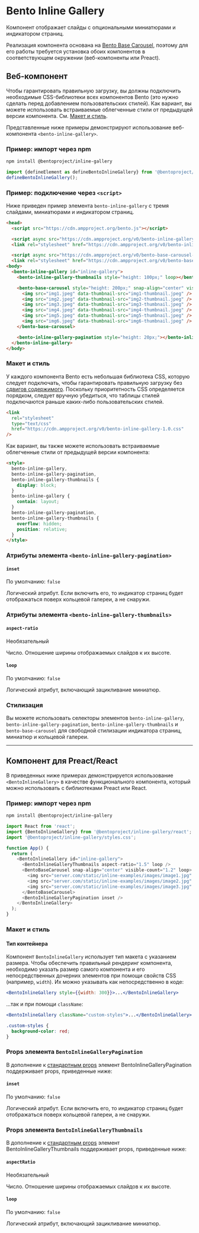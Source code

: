 # Bento Inline Gallery

Компонент отображает слайды с опциональными миниатюрами и индикатором страниц.

Реализация компонента основана на [Bento Base Carousel](https://www.npmjs.com/package/@bentoproject/base-carousel), поэтому для его работы требуется установка обоих компонентов в соответствующем окружении (веб-компоненты или Preact).

## Веб-компонент

Чтобы гарантировать правильную загрузку, вы должны подключить необходимые CSS-библиотеки всех компонентов Bento (это нужно сделать перед добавлением пользовательских стилей). Как вариант, вы можете использовать встраиваемые облегченные стили от предыдущей версии компонента. См. [Макет и стиль](#layout-and-style).

Представленные ниже примеры демонстрируют использование веб-компонента `<bento-inline-gallery>`.

### Пример: импорт через npm

```sh
npm install @bentoproject/inline-gallery
```

```javascript
import {defineElement as defineBentoInlineGallery} from '@bentoproject/inline-gallery';
defineBentoInlineGallery();
```

### Пример: подключение через `<script>`

Ниже приведен пример элемента `bento-inline-gallery` с тремя слайдами, миниатюрами и индикатором страниц.

```html
<head>
  <script src="https://cdn.ampproject.org/bento.js"></script>

  <script async src="https://cdn.ampproject.org/v0/bento-inline-gallery-1.0.js"></script>
  <link rel="stylesheet" href="https://cdn.ampproject.org/v0/bento-inline-gallery-1.0.css">

  <script async src="https://cdn.ampproject.org/v0/bento-base-carousel-1.0.js"></script>
  <link rel="stylesheet" href="https://cdn.ampproject.org/v0/bento-base-carousel-1.0.css">
<body>
  <bento-inline-gallery id="inline-gallery">
    <bento-inline-gallery-thumbnails style="height: 100px;" loop></bento-inline-gallery-thumbnails>

    <bento-base-carousel style="height: 200px;" snap-align="center" visible-count="3" loop>
      <img src="img1.jpeg" data-thumbnail-src="img1-thumbnail.jpeg" />
      <img src="img2.jpeg" data-thumbnail-src="img2-thumbnail.jpeg" />
      <img src="img3.jpeg" data-thumbnail-src="img3-thumbnail.jpeg" />
      <img src="img4.jpeg" data-thumbnail-src="img4-thumbnail.jpeg" />
      <img src="img5.jpeg" data-thumbnail-src="img5-thumbnail.jpeg" />
      <img src="img6.jpeg" data-thumbnail-src="img6-thumbnail.jpeg" />
    </bento-base-carousel>

    <bento-inline-gallery-pagination style="height: 20px;"></bento-inline-gallery-pagination>
  </bento-inline-gallery>
</body>
```

### Макет и стиль

У каждого компонента Bento есть небольшая библиотека CSS, которую следует подключать, чтобы гарантировать правильную загрузку без [сдвигов содержимого](https://web.dev/cls/). Поскольку приоритетность CSS определяется порядком, следует вручную убедиться, что таблицы стилей подключаются раньше каких-либо пользовательских стилей.

```html
<link
  rel="stylesheet"
  type="text/css"
  href="https://cdn.ampproject.org/v0/bento-inline-gallery-1.0.css"
/>
```

Как вариант, вы также можете использовать встраиваемые облегченные стили от предыдущей версии компонента:

```html
<style>
  bento-inline-gallery,
  bento-inline-gallery-pagination,
  bento-inline-gallery-thumbnails {
    display: block;
  }
  bento-inline-gallery {
    contain: layout;
  }
  bento-inline-gallery-pagination,
  bento-inline-gallery-thumbnails {
    overflow: hidden;
    position: relative;
  }
</style>
```

### Атрибуты элемента `<bento-inline-gallery-pagination>`

#### `inset`

По умолчанию: `false`

Логический атрибут. Если включить его, то индикатор страниц будет отображаться поверх кольцевой галереи, а не снаружи.

### Атрибуты элемента `<bento-inline-gallery-thumbnails>`

#### `aspect-ratio`

Необязательный

Число. Отношение ширины отображаемых слайдов к их высоте.

#### `loop`

По умолчанию: `false`

Логический атрибут, включающий зацикливание миниатюр.

### Стилизация

Вы можете использовать селекторы элементов `bento-inline-gallery`, `bento-inline-gallery-pagination`, `bento-inline-gallery-thumbnails` и `bento-base-carousel` для свободной стилизации индикатора страниц, миниатюр и кольцевой галереи.

---

## Компонент для Preact/React

В приведенных ниже примерах демонстрируется использование `<BentoInlineGallery>` в качестве функционального компонента, который можно использовать с библиотеками Preact или React.

### Пример: импорт через npm

```sh
npm install @bentoproject/inline-gallery
```

```javascript
import React from 'react';
import {BentoInlineGallery} from '@bentoproject/inline-gallery/react';
import '@bentoproject/inline-gallery/styles.css';

function App() {
  return (
    <BentoInlineGallery id="inline-gallery">
      <BentoInlineGalleryThumbnails aspect-ratio="1.5" loop />
      <BentoBaseCarousel snap-align="center" visible-count="1.2" loop>
        <img src="server.com/static/inline-examples/images/image1.jpg" />
        <img src="server.com/static/inline-examples/images/image2.jpg" />
        <img src="server.com/static/inline-examples/images/image3.jpg" />
      </BentoBaseCarousel>
      <BentoInlineGalleryPagination inset />
    </BentoInlineGallery>
  );
}
```

### Макет и стиль

#### Тип контейнера

Компонент `BentoInlineGallery` использует тип макета с указанием размера. Чтобы обеспечить правильный рендеринг компонента, необходимо указать размер самого компонента и его непосредственных дочерних элементов при помощи свойств CSS (например, `width`). Их можно указывать как непосредственно в коде:

```jsx
<BentoInlineGallery style={{width: 300}}>...</BentoInlineGallery>
```

...так и при помощи `className`:

```jsx
<BentoInlineGallery className="custom-styles">...</BentoInlineGallery>
```

```css
.custom-styles {
  background-color: red;
}
```

<!-- TODO(wg-bento): This section was empty, fix it.
### Props for `BentoInlineGallery`
-->

### Props элемента `BentoInlineGalleryPagination`

В дополнение к [стандартным props](../../../docs/spec/bento-common-props.md) элемент BentoInlineGalleryPagination поддерживает props, приведенные ниже:

#### `inset`

По умолчанию: `false`

Логический атрибут. Если включить его, то индикатор страниц будет отображаться поверх кольцевой галереи, а не снаружи.

### Props элемента `BentoInlineGalleryThumbnails`

В дополнение к [стандартным props](../../../docs/spec/bento-common-props.md) элемент BentoInlineGalleryThumbnails поддерживает props, приведенные ниже:

#### `aspectRatio`

Необязательный

Число. Отношение ширины отображаемых слайдов к их высоте.

#### `loop`

По умолчанию: `false`

Логический атрибут, включающий зацикливание миниатюр.
